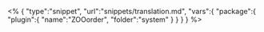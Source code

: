 <% {
	"type":"snippet", "url":"snippets/translation.md", "vars":{
		"package":{
			"plugin":{
				"name":"ZOOorder",
				"folder":"system"
			}
		}
	}
} %>
